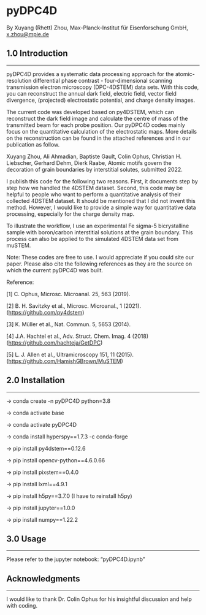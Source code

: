 # pyDPC4D

By Xuyang (Rhett) Zhou, Max-Planck-Institut für Eisenforschung GmbH, x.zhou@mpie.de

## 1.0 Introduction
__________________________________________________________________________________________________________________________________________________________________

pyDPC4D provides a systematic data processing approach for the atomic-resolution differential phase contrast - four-dimensional scanning transmission electron microscopy (DPC-4DSTEM) data sets. With this code, you can reconstruct the annual dark field, electric field, vector field divergence, (projected) electrostatic potential, and charge density images. 

The current code was developed based on py4DSTEM, which can reconstruct the dark field image and calculate the centre of mass of the transmitted beam for each probe position. Our pyDPC4D codes mainly focus on the quantitative calculation of the electrostatic maps. More details on the reconstruction can be found in the attached references and in our publication as follow. 

Xuyang Zhou, Ali Ahmadian, Baptiste Gault, Colin Ophus, Christian H. Liebscher, Gerhard Dehm, Dierk Raabe, Atomic motifs govern the decoration of grain boundaries by interstitial solutes, submitted 2022.

I publish this code for the following two reasons. First, it documents step by step how we handled the 4DSTEM dataset. Second, this code may be helpful to people who want to perform a quantitative analysis of their collected 4DSTEM dataset. It should be mentioned that I did not invent this method. However, I would like to provide a simple way for quantitative data processing, especially for the charge density map.   

To illustrate the workflow, I use an experimental Fe sigma-5 bicrystalline sample with boron/carbon interstitial solutions at the grain boundary. This process can also be applied to the simulated 4DSTEM data set from muSTEM.

Note: These codes are free to use. I would appreciate if you could site our paper. Please also cite the following references as they are the source on which the current pyDPC4D was built.

Reference:

[1] C. Ophus, Microsc. Microanal. 25, 563 (2019).

[2] B. H. Savitzky et al., Microsc. Microanal., 1 (2021). (https://github.com/py4dstem)

[3] K. Müller et al., Nat. Commun. 5, 5653 (2014).

[4] J.A. Hachtel et al., Adv. Struct. Chem. Imag. 4 (2018)  (https://github.com/hachteja/GetDPC)

[5] L. J. Allen et al., Ultramicroscopy 151, 11 (2015). (https://github.com/HamishGBrown/MuSTEM)


## 2.0 Installation
__________________________________________________________________________________________________________________________________________________________________

-> conda create -n pyDPC4D python=3.8

-> conda activate base

-> conda activate pyDPC4D

-> conda install hyperspy==1.7.3 -c conda-forge

-> pip install py4dstem==0.12.6

-> pip install opencv-python==4.6.0.66 

-> pip install pixstem==0.4.0

-> pip install lxml==4.9.1

-> pip install h5py==3.7.0 (I have to reinstall h5py)

-> pip install jupyter==1.0.0

-> pip install numpy==1.22.2

## 3.0 Usage
____________________________________________________________________________________________________________________________________________________________________
Please refer to the jupyter notebook: “pyDPC4D.ipynb”


## Acknowledgments
____________________________________________________________________________________________________________________________________________________________________

I would like to thank Dr. Colin Ophus for his insightful discussion and help with coding.
